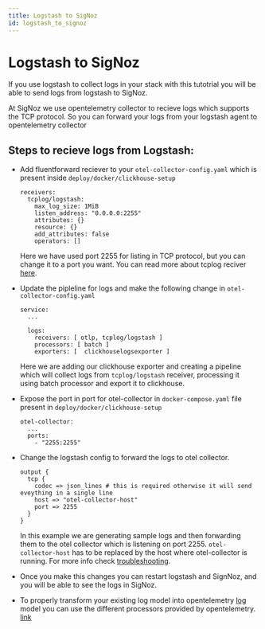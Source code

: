 ```yaml
---
title: Logstash to SigNoz
id: logstash_to_signoz
---
```


# Logstash to SigNoz

If you use logstash to collect logs in your stack with this tutotrial you will be able to send logs from logstash to SigNoz.

At SigNoz we use opentelemetry collector to recieve logs which supports the TCP protocol. So you can forward your logs from your logstash agent to opentelemetry collector

## Steps to recieve logs from Logstash:
* Add fluentforward reciever to your `otel-collector-config.yaml` which is present inside `deploy/docker/clickhouse-setup`
    ```
    receivers:
      tcplog/logstash:
        max_log_size: 1MiB
        listen_address: "0.0.0.0:2255"
        attributes: {}
        resource: {}
        add_attributes: false
        operators: []
    ```
    Here we have used port 2255 for listing in TCP protocol, but you can change it to a port you want.
    You can read more about tcplog reciver [here](https://github.com/open-telemetry/opentelemetry-collector-contrib/tree/main/receiver/tcplogreceiver).

* Update the pipleline for logs and make the following change in `otel-collector-config.yaml`
    ```
    service:
      ...

      logs:
        receivers: [ otlp, tcplog/logstash ]
        processors: [ batch ]
        exporters: [  clickhouselogsexporter ]
    ```
    Here we are adding our clickhouse exporter and creating a pipeline which will collect logs from `tcplog/logstash` receiver, processing it using batch processor and export it to clickhouse.

* Expose the port in port for otel-collector in `docker-compose.yaml` file present in `deploy/docker/clickhouse-setup`
  ```
  otel-collector:
    ...
    ports:
      - "2255:2255"
  ```

* Change the logstash config to forward the logs to otel collector.
    ```
    output {
      tcp {
        codec => json_lines # this is required otherwise it will send eveything in a single line
        host => "otel-collector-host"
        port => 2255
      }
    }
    ```
    In this example we are generating sample logs and then forwarding them to the otel collector which is listening on  port 2255.
    `otel-collector-host` has to be replaced by the host where otel-collector is running. For more info check [troubleshooting](../install/troubleshooting.md#signoz-otel-collector-address-grid). 

*  Once you make this changes you can restart logstash and SignNoz, and you will be able to see the logs in SigNoz.
*  To properly transform your existing log model into opentelemetry [log](https://github.com/open-telemetry/opentelemetry-specification/blob/main/specification/logs/data-model.md) model you can use the different processors provided by opentelemetry. [link](./logs.md#processors-available-for-processing-logs)
